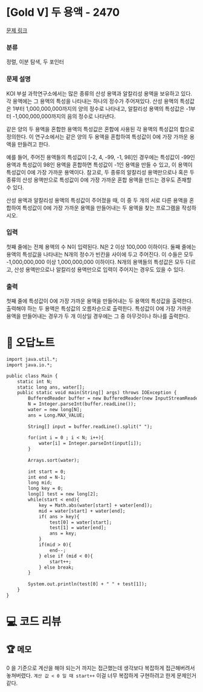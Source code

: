 # [Gold V] 두 용액 - 2470 

[문제 링크](https://www.acmicpc.net/problem/2470) 

### 분류

정렬, 이분 탐색, 두 포인터

### 문제 설명

<p>KOI 부설 과학연구소에서는 많은 종류의 산성 용액과 알칼리성 용액을 보유하고 있다. 각 용액에는 그 용액의 특성을 나타내는 하나의 정수가 주어져있다.  산성 용액의 특성값은 1부터 1,000,000,000까지의 양의 정수로 나타내고, 알칼리성 용액의 특성값은 -1부터 -1,000,000,000까지의 음의 정수로 나타낸다.</p>

<p>같은 양의 두 용액을 혼합한 용액의 특성값은 혼합에 사용된 각 용액의 특성값의 합으로 정의한다. 이 연구소에서는 같은 양의 두 용액을 혼합하여 특성값이 0에 가장 가까운 용액을 만들려고 한다. </p>

<p>예를 들어, 주어진 용액들의 특성값이 [-2, 4, -99, -1, 98]인 경우에는 특성값이 -99인 용액과 특성값이 98인 용액을 혼합하면 특성값이 -1인 용액을 만들 수 있고, 이 용액이 특성값이 0에 가장 가까운 용액이다. 참고로, 두 종류의 알칼리성 용액만으로나 혹은 두 종류의 산성 용액만으로 특성값이 0에 가장 가까운 혼합 용액을 만드는 경우도 존재할 수 있다.</p>

<p>산성 용액과 알칼리성 용액의 특성값이 주어졌을 때, 이 중 두 개의 서로 다른 용액을 혼합하여 특성값이 0에 가장 가까운 용액을 만들어내는 두 용액을 찾는 프로그램을 작성하시오.</p>

### 입력 

 <p>첫째 줄에는 전체 용액의 수 N이 입력된다. N은 2 이상 100,000 이하이다. 둘째 줄에는 용액의 특성값을 나타내는 N개의 정수가 빈칸을 사이에 두고 주어진다. 이 수들은 모두 -1,000,000,000 이상 1,000,000,000 이하이다. N개의 용액들의 특성값은 모두 다르고, 산성 용액만으로나 알칼리성 용액만으로 입력이 주어지는 경우도 있을 수 있다.</p>

### 출력 

 <p>첫째 줄에 특성값이 0에 가장 가까운 용액을 만들어내는 두 용액의 특성값을 출력한다. 출력해야 하는 두 용액은 특성값의 오름차순으로 출력한다. 특성값이 0에 가장 가까운 용액을 만들어내는 경우가 두 개 이상일 경우에는 그 중 아무것이나 하나를 출력한다.</p>



#  🚀  오답노트 

```diff
import java.util.*;
import java.io.*;

public class Main {
    static int N;
    static long ans, water[];
    public static void main(String[] args) throws IOException {
        BufferedReader buffer = new BufferedReader(new InputStreamReader(System.in));
        N = Integer.parseInt(buffer.readLine());
        water = new long[N];
        ans = Long.MAX_VALUE;
        
        String[] input = buffer.readLine().split(" ");
        
        for(int i = 0 ; i < N; i++){
            water[i] = Integer.parseInt(input[i]);
        }
        
        Arrays.sort(water);
        
        int start = 0;
        int end = N-1;   
        long mid;
        long key = 0;
        long[] test = new long[2];
        while(start < end){
            key = Math.abs(water[start] + water[end]);
            mid = water[start] + water[end];
            if( ans > key){
                test[0] = water[start];
                test[1] = water[end];
                ans = key;
            }
            if(mid > 0){
                end--;
            } else if (mid < 0){
                start++;
            } else break;          
        }
        
        System.out.println(test[0] + " " + test[1]);
    }
}

```

# 💻 코드 리뷰




 ## 🏆 메모 

0 을 기준으로 계산을 해야 되는거 까지는 접근했는데 생각보다 복잡하게 접근해버려서 놓쳐버렸다.  `계산 값 < 0 일 때 start++` 이걸 너무 복잡하게 구현하려고 한게 문제인거같다.
